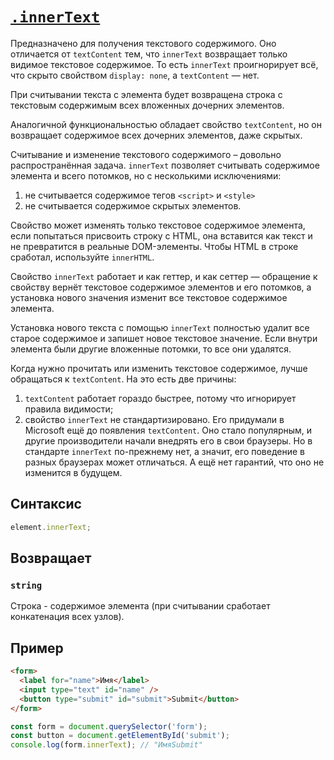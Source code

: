 # [`.innerText`](../index.md)

Предназначено для получения текстового содержимого. Оно отличается от `textContent` тем, что `innerText` возвращает только видимое текстовое содержимое. То есть `innerText` проигнорирует всё, что скрыто свойством `display: none`, а `textContent` — нет.

При считывании текста с элемента будет возвращена строка с текстовым содержимым всех вложенных дочерних элементов.

Аналогичной функциональностью обладает свойство `textContent`, но он возвращает содержимое всех дочерних элементов, даже скрытых.

Считывание и изменение текстового содержимого – довольно распространённая задача. `innerText` позволяет считывать содержимое элемента и всего потомков, но с несколькими исключениями:

1. не считывается содержимое тегов `<script>` и `<style>`
2. не считывается содержимое скрытых элементов.

Свойство может изменять только текстовое содержимое элемента, если попытаться присвоить строку с HTML, она вставится как текст и не превратится в реальные DOM-элементы. Чтобы HTML в строке сработал, используйте `innerHTML`.

Свойство `innerText` работает и как геттер, и как сеттер — обращение к свойству вернёт текстовое содержимое элементов и его потомков, а установка нового значения изменит все текстовое содержимое элемента.

Установка нового текста с помощью `innerText` полностью удалит все старое содержимое и запишет новое текстовое значение. Если внутри элемента были другие вложенные потомки, то все они удалятся.

Когда нужно прочитать или изменить текстовое содержимое, лучше обращаться к `textContent`. На это есть две причины:

1. `textContent` работает гораздо быстрее, потому что игнорирует правила видимости;
2. свойство `innerText` не стандартизировано. Его придумали в Microsoft ещё до появления `textContent`. Оно стало популярным, и другие производители начали внедрять его в свои браузеры. Но в стандарте `innerText` по-прежнему нет, а значит, его поведение в разных браузерах может отличаться. А ещё нет гарантий, что оно не изменится в будущем.

## Синтаксис

```js
element.innerText;
```

## Возвращает

### `string`

Строка - содержимое элемента (при считывании сработает конкатенация всех узлов).

## Пример

```html
<form>
  <label for="name">Имя</label>
  <input type="text" id="name" />
  <button type="submit" id="submit">Submit</button>
</form>
```

```js
const form = document.querySelector('form');
const button = document.getElementById('submit');
console.log(form.innerText); // "ИмяSubmit"
```
